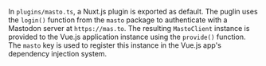 
In `plugins/masto.ts`, a Nuxt.js plugin is exported as default. The puglin uses the `login()` function from the `masto` package to authenticate with a Mastodon server at `https://mas.to`. The resulting `MastoClient` instance is provided to the Vue.js application instance using the `provide()` function. The `masto` key is used to register this instance in the Vue.js app's dependency injection system.



